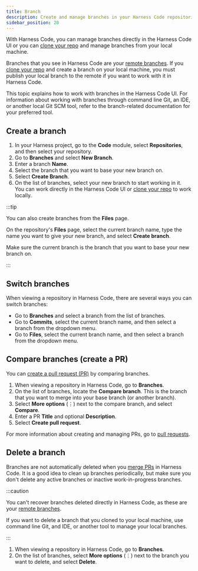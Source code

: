 ```yaml
---
title: Branch
description: Create and manage branches in your Harness Code repositories.
sidebar_position: 20
---
```


With Harness Code, you can manage branches directly in the Harness Code UI or you can [clone your repo](./clone-repos.md) and manage branches from your local machine.

Branches that you see in Harness Code are your [remote branches](https://git-scm.com/book/en/v2/Git-Branching-Remote-Branches). If you [clone your repo](./clone-repos.md) and create a branch on your local machine, you must publish your local branch to the remote if you want to work with it in Harness Code.

This topic explains how to work with branches in the Harness Code UI. For information about working with branches through command line Git, an IDE, or another local Git SCM tool, refer to the branch-related documentation for your preferred tool.

## Create a branch

1. In your Harness project, go to the **Code** module, select **Repositories**, and then select your repository.
2. Go to **Branches** and select **New Branch**.
3. Enter a branch **Name**.
4. Select the branch that you want to base your new branch on.
5. Select **Create Branch**.
6. On the list of branches, select your new branch to start working in it. You can work directly in the Harness Code UI or [clone your repo](./clone-repos.md) to work locally.

:::tip

You can also create branches from the **Files** page.

On the repository's **Files** page, select the current branch name, type the name you want to give your new branch, and select **Create branch**.

Make sure the current branch is the branch that you want to base your new branch on.

:::

## Switch branches

When viewing a repository in Harness Code, there are several ways you can switch branches:

* Go to **Branches** and select a branch from the list of branches.
* Go to **Commits**, select the current branch name, and then select a branch from the dropdown menu.
* Go to **Files**, select the current branch name, and then select a branch from the dropdown menu.

## Compare branches (create a PR)

You can [create a pull request (PR)](../pull-requests/create-pr.md) by comparing branches.

1. When viewing a repository in Harness Code, go to **Branches**.
2. On the list of branches, locate the **Compare branch**. This is the branch that you want to merge into your base branch (or another branch).
3. Select **More options** (&vellip;) next to the compare branch, and select **Compare**.
4. Enter a PR **Title** and optional **Description**.
5. Select **Create pull request**.

For more information about creating and managing PRs, go to [pull requests](/docs/category/pull-requests).

## Delete a branch

Branches are not automatically deleted when you [merge PRs](../pull-requests/merge-pr.md) in Harness Code. It is a good idea to clean up branches periodically, but make sure you don't delete any active branches or inactive work-in-progress branches.

:::caution

You can't recover branches deleted directly in Harness Code, as these are your [remote branches](https://git-scm.com/book/en/v2/Git-Branching-Remote-Branches).

If you want to delete a branch that you cloned to your local machine, use command line Git, and IDE, or another tool to manage your local branches.

:::

1. When viewing a repository in Harness Code, go to **Branches**.
2. On the list of branches, select **More options** (&vellip;) next to the branch you want to delete, and select **Delete**.
